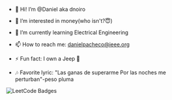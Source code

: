 - 👋 Hi! I’m @Daniel aka dnoiro

- 👀 I’m interested in money(who isn't?😇)

- 🌱 I’m currently learning Electrical Engineering

- 📫 How to reach me: danielpacheco@ieee.org

- ⚡ Fun fact: I own a Jeep 🦆

- 🎶 Favorite lyric: "Las ganas de superarme Por las noches me perturban"-peso pluma

<img src="https://leetcode-badge-showcase.vercel.app/api?username=dnoiro&theme=light" alt="LeetCode Badges"/>


<!---
dnoiro/dnoiro is a ✨ special ✨ repository because its `README.md` (this file) appears on your GitHub profile.
You can click the Preview link to take a look at your changes.
--->
